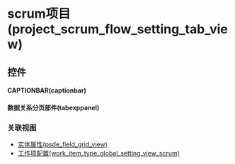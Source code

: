 # scrum项目(project_scrum_flow_setting_tab_view)  <!-- {docsify-ignore-all} -->



## 控件
#### CAPTIONBAR(captionbar)
#### 数据关系分页部件(tabexppanel)


### 关联视图
  * [实体属性(psde_field_grid_view)](app/view/psde_field_grid_view)
  * [工作项配置(work_item_type_global_setting_view_scrum)](app/view/work_item_type_global_setting_view_scrum)

<script>
 const { createApp } = Vue
  createApp({
    data() {
      return {

      }
    }
  }).use(ElementPlus).mount('#app')
</script>